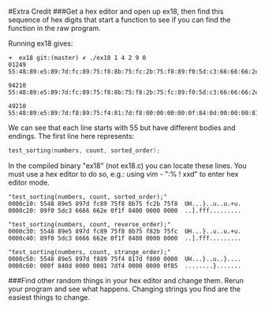 #Extra Credit
###Get a hex editor and open up ex18, then find this sequence of hex digits that start a function to see if you can find the function in the raw program.

Running ex18 gives:

```
➜  ex18 git:(master) ✗ ./ex18 1 4 2 9 0
01249
55:48:89:e5:89:7d:fc:89:75:f8:8b:75:fc:2b:75:f8:89:f0:5d:c3:66:66:66:2e:0f:

94210
55:48:89:e5:89:7d:fc:89:75:f8:8b:75:f8:2b:75:fc:89:f0:5d:c3:66:66:66:2e:0f:

49210
55:48:89:e5:89:7d:f8:89:75:f4:81:7d:f8:00:00:00:00:0f:84:0d:00:00:00:81:7d:
```
We can see that each line starts with 55 but have different bodies and endings. The first line here represents:

```c
test_sorting(numbers, count, sorted_order);
```
In the compiled binary "ex18" (not ex18.c) you can locate these lines. You must use a hex editor to do so, e.g.: using vim - ":% ! xxd" to enter hex editor mode.

```
"test_sorting(numbers, count, sorted_order);"
0000c10: 5548 89e5 897d fc89 75f8 8b75 fc2b 75f8  UH...}..u..u.+u.
0000c20: 89f0 5dc3 6666 662e 0f1f 8400 0000 0000  ..].fff.........

"test_sorting(numbers, count, reverse_order);"
0000c30: 5548 89e5 897d fc89 75f8 8b75 f82b 75fc  UH...}..u..u.+u.
0000c40: 89f0 5dc3 6666 662e 0f1f 8400 0000 0000  ..].fff.........

"test_sorting(numbers, count, strange_order);"
0000c50: 5548 89e5 897d f889 75f4 817d f800 0000  UH...}..u..}....
0000c60: 000f 840d 0000 0081 7df4 0000 0000 0f85  ........}.......

```

###Find other random things in your hex editor and change them. Rerun your program and see what happens. Changing strings you find are the easiest things to change.



